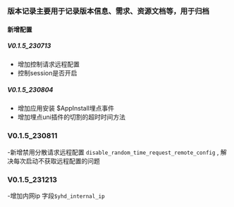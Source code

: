 ### 版本记录主要用于记录版本信息、需求、资源文档等，用于归档

#### 新增配置

##### V0.1.5_230713
- 增加控制请求远程配置
- 控制session是否开启

##### V0.1.5_230804
- 增加应用安装 $AppInstall埋点事件
- 增加埋点uni插件的切割的超时时间方法

 
### V0.1.5_230811

-新增禁用分散请求远程配置 `disable_random_time_request_remote_config` , 解决每次启动不获取远程配置的问题


### V0.1.5_231213

-增加内网ip 字段`$yhd_internal_ip` 